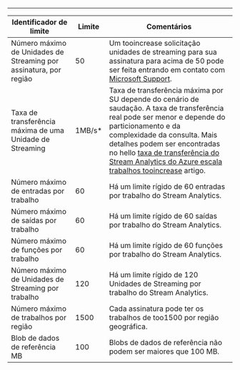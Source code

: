 ---
| Identificador de limite | Limite | Comentários |
| --- | --- | --- |
| Número máximo de Unidades de Streaming por assinatura, por região |50 |Um tooincrease solicitação unidades de streaming para sua assinatura para acima de 50 pode ser feita entrando em contato com [Microsoft Support](https://support.microsoft.com/en-us). |
| Taxa de transferência máxima de uma Unidade de Streaming |1MB/s* |Taxa de transferência máxima por SU depende do cenário de saudação. A taxa de transferência real pode ser menor e depende do particionamento e da complexidade da consulta. Mais detalhes podem ser encontradas no hello [taxa de transferência do Stream Analytics do Azure escala trabalhos tooincrease](../articles/stream-analytics/stream-analytics-scale-jobs.md) artigo. |
| Número máximo de entradas por trabalho |60 |Há um limite rígido de 60 entradas por trabalho do Stream Analytics. |
| Número máximo de saídas por trabalho |60 |Há um limite rígido de 60 saídas por trabalho do Stream Analytics. |
| Número máximo de funções por trabalho |60 |Há um limite rígido de 60 funções por trabalho do Stream Analytics. |
| Número máximo de Unidades de Streaming por trabalho |120 |Há um limite rígido de 120 Unidades de Streaming por trabalho do Stream Analytics. |
| Número máximo de trabalhos por região |1500 |Cada assinatura pode ter os trabalhos de too1500 por região geográfica. |
| Blob de dados de referência MB | 100 | Blobs de dados de referência não podem ser maiores que 100 MB. |


